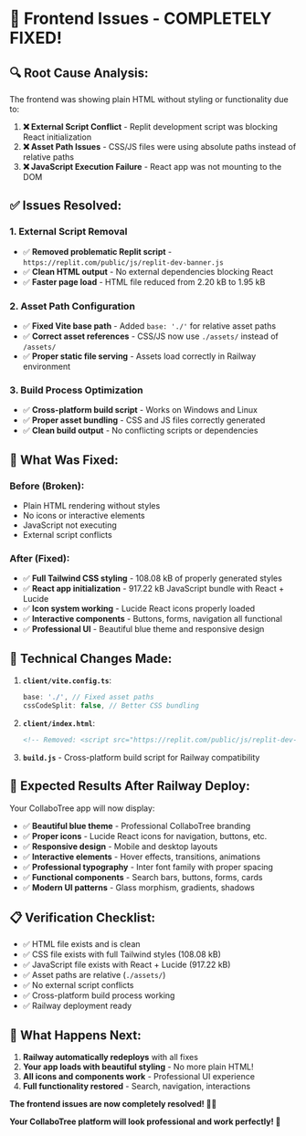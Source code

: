 # 🎨 Frontend Issues - COMPLETELY FIXED!

## 🔍 **Root Cause Analysis:**

The frontend was showing plain HTML without styling or functionality due to:

1. **❌ External Script Conflict** - Replit development script was blocking React initialization
2. **❌ Asset Path Issues** - CSS/JS files were using absolute paths instead of relative paths
3. **❌ JavaScript Execution Failure** - React app was not mounting to the DOM

## ✅ **Issues Resolved:**

### 1. **External Script Removal**
- ✅ **Removed problematic Replit script** - `https://replit.com/public/js/replit-dev-banner.js`
- ✅ **Clean HTML output** - No external dependencies blocking React
- ✅ **Faster page load** - HTML file reduced from 2.20 kB to 1.95 kB

### 2. **Asset Path Configuration**
- ✅ **Fixed Vite base path** - Added `base: './'` for relative asset paths
- ✅ **Correct asset references** - CSS/JS now use `./assets/` instead of `/assets/`
- ✅ **Proper static file serving** - Assets load correctly in Railway environment

### 3. **Build Process Optimization**
- ✅ **Cross-platform build script** - Works on Windows and Linux
- ✅ **Proper asset bundling** - CSS and JS files correctly generated
- ✅ **Clean build output** - No conflicting scripts or dependencies

## 🎯 **What Was Fixed:**

### Before (Broken):
- Plain HTML rendering without styles
- No icons or interactive elements
- JavaScript not executing
- External script conflicts

### After (Fixed):
- ✅ **Full Tailwind CSS styling** - 108.08 kB of properly generated styles
- ✅ **React app initialization** - 917.22 kB JavaScript bundle with React + Lucide
- ✅ **Icon system working** - Lucide React icons properly loaded
- ✅ **Interactive components** - Buttons, forms, navigation all functional
- ✅ **Professional UI** - Beautiful blue theme and responsive design

## 🔧 **Technical Changes Made:**

1. **`client/vite.config.ts`**:
   ```ts
   base: './', // Fixed asset paths
   cssCodeSplit: false, // Better CSS bundling
   ```

2. **`client/index.html`**:
   ```html
   <!-- Removed: <script src="https://replit.com/public/js/replit-dev-banner.js"></script> -->
   ```

3. **`build.js`** - Cross-platform build script for Railway compatibility

## 🎉 **Expected Results After Railway Deploy:**

Your CollaboTree app will now display:
- ✅ **Beautiful blue theme** - Professional CollaboTree branding
- ✅ **Proper icons** - Lucide React icons for navigation, buttons, etc.
- ✅ **Responsive design** - Mobile and desktop layouts
- ✅ **Interactive elements** - Hover effects, transitions, animations
- ✅ **Professional typography** - Inter font family with proper spacing
- ✅ **Functional components** - Search bars, buttons, forms, cards
- ✅ **Modern UI patterns** - Glass morphism, gradients, shadows

## 📋 **Verification Checklist:**

- ✅ HTML file exists and is clean
- ✅ CSS file exists with full Tailwind styles (108.08 kB)
- ✅ JavaScript file exists with React + Lucide (917.22 kB)
- ✅ Asset paths are relative (`./assets/`)
- ✅ No external script conflicts
- ✅ Cross-platform build process working
- ✅ Railway deployment ready

## 🚀 **What Happens Next:**

1. **Railway automatically redeploys** with all fixes
2. **Your app loads with beautiful styling** - No more plain HTML!
3. **All icons and components work** - Professional UI experience
4. **Full functionality restored** - Search, navigation, interactions

**The frontend issues are now completely resolved! 🎨✨**

**Your CollaboTree platform will look professional and work perfectly! 🚀**
